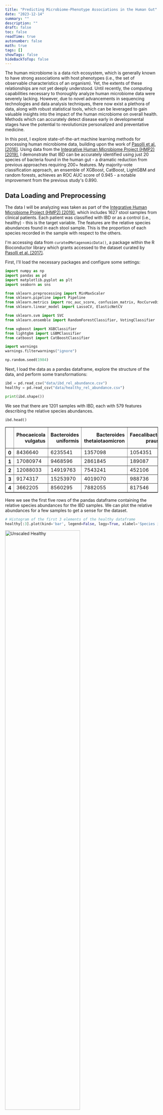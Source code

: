 ```yaml
---
title: "Predicting Microbiome-Phenotype Associations in the Human Gut"  
date: "2023-12-14"  
summary: ""  
description: ""  
draft: false  
toc: false  
readTime: true  
autonumber: false  
math: true  
tags: []
showTags: false  
hideBackToTop: false
---
```


The human microbiome is a data rich ecosystem, which is generally known to have strong associations with host phenotypes (i.e., the set of observable characteristics of an organism). Yet, the extents of these relationships are not yet deeply understood. Until recently, the computing capabilities necessary to thoroughly analyze human microbiome data were severely lacking. However, due to novel advancements in sequencing technologies and data analysis techniques, there now exist a plethora of data, along with robust statistical tools, which can be leveraged to gain valuable insights into the impact of the human microbiome on overall health. Methods which can accurately detect disease early in developmental stages have the potential to revolutionize personalized and preventative medicine.

In this post, I explore state-of-the-art machine learning methods for processing human microbiome data, building upon the work of [Pasolli et al. [2016]](https://journals.plos.org/ploscompbiol/article/file?id=10.1371/journal.pcbi.1004977&type=printable). Using data from the [Integrative Human Microbiome Project (HMP2) [2019]](https://pubmed.ncbi.nlm.nih.gov/31142855/), I demonstrate that IBD can be accurately identified using just 20 species of bacteria found in the human gut - a dramatic reduction from previous approaches requiring 200+ features. My majority-vote classification approach, an ensemble of XGBoost, CatBoost, LightGBM and random forests, achieves an ROC AUC score of 0.945 - a notable improvement from the previous study's 0.890.

## Data Loading and Preprocessing

The data I will be analyzing was taken as part of the [Integrative Human Microbiome Project (HMP2) [2019]](https://pubmed.ncbi.nlm.nih.gov/31142855/), which includes 1627 stool samples from clinical patients. Each patient was classified with IBD or as a control (i.e., healthy) - this is the target variable. The features are the relative species abundances found in each stool sample. This is the proportion of each species recorded in the sample with respect to the others.

I'm accessing data from `curatedMetagenomicData()`, a package within the R Bioconductor library which grants accessed to the dataset curated by [Pasolli et al. [2017]](https://www.biorxiv.org/content/10.1101/103085v2.full.pdf).

First, I'll load the necessary packages and configure some settings:

```py
import numpy as np
import pandas as pd
import matplotlib.pyplot as plt
import seaborn as sns

from sklearn.preprocessing import MinMaxScaler
from sklearn.pipeline import Pipeline
from sklearn.metrics import roc_auc_score, confusion_matrix, RocCurveDisplay
from sklearn.linear_model import LassoCV, ElasticNetCV

from sklearn.svm import SVC
from sklearn.ensemble import RandomForestClassifier, VotingClassifier

from xgboost import XGBClassifier
from lightgbm import LGBMClassifier
from catboost import CatBoostClassifier

import warnings
warnings.filterwarnings("ignore")

np.random.seed(1984)
```

Next, I load the data as a pandas dataframe, explore the structure of the data, and perform some transformations:

```py
ibd = pd.read_csv("data/ibd_rel_abundance.csv")
healthy = pd.read_csv("data/healthy_rel_abundance.csv")

print(ibd.shape())
```

We see that there are 1201 samples with IBD, each with 579 features describing the relative species abundances.

```
ibd.head()
```

<div>
<style scoped>
        .dataframe tbody tr th:only-of-type {
            vertical-align: middle;
        }
</style>
    <table border="1" class="dataframe">
    <thead>
        <tr style="text-align: right;">
        <th></th>
        <th>Phocaeicola vulgatus</th>
        <th>Bacteroides uniformis</th>
        <th>Bacteroides thetaiotaomicron</th>
        <th>Faecalibacterium prausnitzii</th>
        <th>Roseburia faecis</th>
        <th>Bacteroides caccae</th>
        <th>Enterocloster clostridioformis</th>
        <th>Bacteroides fragilis</th>
        <th>Fusicatenibacter saccharivorans</th>
        <th>Flavonifractor plautii</th>
        <th>...</th>
        <th>Prevotella histicola</th>
        <th>Prevotella pallens</th>
        <th>Chlamydia ibidis</th>
        <th>Enterococcus mundtii</th>
        <th>Anaerostipes sp. 992a</th>
        <th>Actinobaculum sp. oral taxon 183</th>
        <th>Lachnoclostridium sp. An298</th>
        <th>Haemophilus haemolyticus</th>
        <th>Enterococcus dispar</th>
        <th>Atopobium minutum</th>
        </tr>
    </thead>
    <tbody>
        <tr>
        <th>0</th>
        <td>8436640</td>
        <td>6235541</td>
        <td>1357098</td>
        <td>1054351</td>
        <td>999360</td>
        <td>551484</td>
        <td>334448</td>
        <td>168192</td>
        <td>139201</td>
        <td>133264</td>
        <td>...</td>
        <td>0</td>
        <td>0</td>
        <td>0</td>
        <td>0</td>
        <td>0</td>
        <td>0</td>
        <td>0</td>
        <td>0</td>
        <td>0</td>
        <td>0</td>
        </tr>
        <tr>
        <th>1</th>
        <td>17080974</td>
        <td>9468596</td>
        <td>2861845</td>
        <td>189087</td>
        <td>190713</td>
        <td>479440</td>
        <td>315591</td>
        <td>182143</td>
        <td>268493</td>
        <td>427323</td>
        <td>...</td>
        <td>0</td>
        <td>0</td>
        <td>0</td>
        <td>0</td>
        <td>0</td>
        <td>0</td>
        <td>0</td>
        <td>0</td>
        <td>0</td>
        <td>0</td>
        </tr>
        <tr>
        <th>2</th>
        <td>12088033</td>
        <td>14919763</td>
        <td>7543241</td>
        <td>452106</td>
        <td>455094</td>
        <td>1991901</td>
        <td>537137</td>
        <td>7969977</td>
        <td>5346</td>
        <td>185637</td>
        <td>...</td>
        <td>0</td>
        <td>0</td>
        <td>0</td>
        <td>0</td>
        <td>0</td>
        <td>0</td>
        <td>0</td>
        <td>0</td>
        <td>0</td>
        <td>0</td>
        </tr>
        <tr>
        <th>3</th>
        <td>9174317</td>
        <td>15253970</td>
        <td>4019070</td>
        <td>988736</td>
        <td>429513</td>
        <td>964149</td>
        <td>46820</td>
        <td>3271311</td>
        <td>37552</td>
        <td>86170</td>
        <td>...</td>
        <td>0</td>
        <td>0</td>
        <td>0</td>
        <td>0</td>
        <td>0</td>
        <td>0</td>
        <td>0</td>
        <td>0</td>
        <td>0</td>
        <td>0</td>
        </tr>
        <tr>
        <th>4</th>
        <td>3662205</td>
        <td>8560295</td>
        <td>7882055</td>
        <td>817546</td>
        <td>814911</td>
        <td>686063</td>
        <td>27640</td>
        <td>4984518</td>
        <td>9446</td>
        <td>411733</td>
        <td>...</td>
        <td>0</td>
        <td>0</td>
        <td>0</td>
        <td>0</td>
        <td>0</td>
        <td>0</td>
        <td>0</td>
        <td>0</td>
        <td>0</td>
        <td>0</td>
        </tr>
    </tbody>
    </table>
</div>

Here we see the first five rows of the pandas dataframe containing the relative species abundances for the IBD samples. We can plot the relative abundances for a few samples to get a sense for the dataset.

```py
# Histogram of the first 3 elements of the healthy dataframe
healthy[:3].plot(kind='bar', legend=False, logy=True, xlabel='Species in Healthy samples', ylabel='Log scale of relative abundances', rot=0);
```

<div id="fig1" class="figure">
  <img src="figures/healthy_unscaled.png" alt="Unscaled Healthy" style="width:70%; margin-left: auto; margin-right:auto">
</div>

```py
# Histogram of the first 3 elements of the IBD dataframe
ibd[:3].plot(kind='bar', legend=False, logy=True, xlabel='Species in IBD samples', ylabel='Log scale of relative abundances', rot=0);
```

<div id="fig2" class="figure">
  <img src="figures/ibd_unscaled.png" alt="Unscaled IBD" style="width:70%; margin-left: auto; margin-right:auto">
</div>

Immediately, we notice that the healthy samples seem to have higher biodiversity. We can also see that the scale of the entries varies drastically. Of the nonzero features, the scales differ from $\sim 10^3$ to $\sim 10^7$. It's a similar story for the healthy samples. To address this, we will incorporate min-max scaling into our pipeline later.

This is unlabeled data, so we need to insert the target variable:

```py
healthy.insert(0, 'IBD', 0); # 0 for control sample
ibd.insert(0, 'IBD', 1); # 1 for case sample
```

Now, to construct our full dataset, I concatenate the two and shuffle them. I also rename some of the columns to remove characters that will prove problematic later when training our models.

```py
# Concatenate, shuffle, and reindex
data = pd.concat([ibd, healthy]).sample(frac=1).set_index(np.arange(0, 1627))

# Replace brackets in column names
data.columns = data.columns.str.replace('[', '').str.replace(']', '')
```

Finally, I construct the train, validation, and test sets using an 80/10/10 split:

```py
# Create partitions at 80% and 90% of original dataset, resulting in three subsets
train, val, test = np.split(data.sample(frac=1), [int(.8*len(data)), int(.9*len(data))])

X_train = train.drop('IBD', axis=1).fillna(0) # Features
y_train = train['IBD'] # Targets

X_val = val.drop('IBD', axis=1).fillna(0)
y_val = val['IBD']

X_test = test.drop('IBD', axis=1).fillna(0)
y_test = test['IBD']
```

## Feature Selection w/ LASSO and ElasticNet

The resulting dataset is a high-dimensional sparse matrix containing relative species abundances. My goal is to narrow down this set of features to see which are the most important in predicting the target variable. In the long run, this will help us make biological insights into which species are most commonly linked to IBD.

First, I implement a baseline SVM classifier with min-max scaling:

```py
steps = [
    ('scaler', MinMaxScaler()),  # Data preprocessing step
    ('classifier', SVC(C=2048, gamma=.5, kernel='rbf', random_state=1))  # Model step
]

svm_base = Pipeline(steps)

svm_base.fit(X_train, y_train)
```

To evaluate this model, we can visualize the ROC curve:

```py
fig, ax = plt.subplots(figsize=(8, 6))

fig_params = {'estimator' : pipeline,
              'name' : 'Base SVM',
              'X' : X_test,
              'y' : y_test,
              'ax' : ax,
              'c' : 'black',
              'ls' : 'dashed',
              'lw' : 1}

RocCurveDisplay.from_estimator(**fig_params)
ax.plot([0,1], c='gray', ls='dotted', lw=.75)

ax.set_title('ROC Curve')
ax.set_xlabel('False Positive Rate')
ax.set_ylabel('True Positive Rate')

plt.show();
```

<div id="fig3" class="figure">
  <img src="figures/roc_svm_base.png" alt="SVM Base ROC" style="width:75%; margin-left: auto; margin-right:auto">
</div>

We see that the base SVM estimator achieves an ROC AUC score of 0.89. Now, I want to perform feature selection on the dataset and see how the model performs on various subsets of the original features. So, I implement two different feature selection methods: Lasso and Elastic Net Regularization. Then, I assess each model's accuracy on different subsets of the features.

First, I implement `LassoCV()`, which searches for the optimal `alpha` parameter in $\\{10^{-4}, 10^{-3.5}, \dots, 10^{.5}\\}$, as described in [Pasolli et al. [2016]](https://journals.plos.org/ploscompbiol/article/file?id=10.1371/journal.pcbi.1004977&type=printable):

```py
alphas = [10**(x) for x in np.arange(-4, 0, step=.5)]

lassoCV = LassoCV(cv = 5,
                  alphas=alphas,
                  random_state=42).fit(X_train, y_train)
```

Similarly, I implement `ENetCV()`, which searches for the optimal `alpha` parameter as before, as well as the optimal `l1_ratio` parameter in $\\{.1, .5, .7, .9, .95, .99, 1\\}$:

```py
l1_ratios = [.1, .5, .7, .9, .95, .99, 1]

enetCV = ElasticNetCV(l1_ratio=l1_ratios,
                      alphas=alphas,
                      cv=5,
                      random_state=1984).fit(X_train, y_train)

enetCV.l1_ratio_
```

```
Output: 1.0
```

Interestingly, ENetCV returned an `l1_ratio` value of 1.0, completely favoring an $L^1$-norm. In this case, ElasticNet is equivalent to LASSO, so I'll only use LASSO hereafter.

Next, I remove all of the columns in which the lasso coefficient is zero:

```py
X_lasso = data.drop(['IBD'], axis=1).copy()
coefs = lassoCV.coef_.copy()

while(int(np.min(np.abs(coefs)) == 0)):
    idx = np.argmin(np.abs(coefs))
    X_lasso = X_lasso.drop(X_lasso.columns[idx], axis=1)
    coefs = np.delete(coefs, idx)

X_lasso.shape
```

```
Output: (1627, 444)
```

I'll also create train, validation, and test splits for this reduced dataset:

```py
X_train_lasso = X_train[X_lasso.columns]
X_val_lasso = X_val[X_lasso.columns]
X_test_lasso = X_test[X_lasso.columns]
```

Now we see that the number of features has been reduced to 444, from the original 579. Moreover, the lasso coefficients now specify relative importances for each feature. I want to further reduce the number features, so I will train and validate the model while varying the percentage of features included in the process, each time selecting the top-$p$ proportion of the features, where $p \in [0, 1]$. This will tell us if a model is still capable of making accurate predictions on even smaller subsets of the features.

In code, this looks like the following:

```py
# Redefine `steps` to incorporate randomness into the model
steps = [
    ('scaler', MinMaxScaler()),  # Data preprocessing step
    ('classifier', SVC(C=2048, gamma=.5, kernel='rbf'))  # Model step
]

percentiles = [.1 * x for x in np.arange(10)]

total_coefs = coefs.size
svm_scores = np.zeros(len(percentiles))

for i, percent in enumerate(percentiles):

    columns = []
    lasso_coefs = coefs.copy()
    d = X_lasso.copy()

    # Contructing the dataset with top p percent of features included:
    for _ in range(int((1-percent) * total_coefs)):
        # Get index of most important feature, append to columns
        idx = np.argmax(np.abs(lasso_coefs))
        columns.append(d.columns[idx])
        # Remove feature from list to search for next most important feature
        lasso_coefs = np.delete(lasso_coefs, idx)
        d.drop(d.columns[idx], axis=1, inplace=True)

    # Construct train and validation sets on new subset of features
    train = X_train_lasso[columns]
    val = X_val_lasso[columns]

    # Training / testing and averaging results:
    for _ in range(20):
        svm = Pipeline(steps)
        svm.fit(train, y_train)
        svm_scores[i] += roc_auc_score(y_val, svm.decision_function(val)) / 20
```

We can also visualize these scores:

```py
fig, ax = plt.subplots(figsize=(6, 4))

ticks = [0.0, 0.2, 0.4, 0.6, 0.8]
labels = ['0.1 / 44', '0.3 / 133', '0.5 / 222', '0.7 / 310', '0.9 / 399']

ax.plot(percentiles[::-1], svm_scores, label='Lasso Features', c='midnightblue', lw=.75)
ax.set_xlabel('Proportion / Number of Features Included')
ax.set_xticks(ticks, labels)
ax.set_ylabel('ROC AUC Score')
ax.set_title('ROC AUC scores vs. proportion of features for SVM');
```

<div id="fig4" class="figure">
  <img src="figures/varying_feature_proportions.png" alt="Varying Feature Proportions" style="width:80%; margin-left: auto; margin-right:auto">
</div>

We see that with even just 30% of the nonzero LASSO predictors included, the SVM model is able to achieve a decent ROC AUC score - around 0.8. Recall, this 30% corresponds to 133 of the original 579 features - we are slowly whittling down the dimensionality of our dataset.

So, we'll make a reduced dataset with the top 30% of features:

```py
columns = []
lasso_coefs = coefs.copy()
d = X_lasso.copy()

for _ in range(int(.2 * total_coefs)):
    idx = np.argmax(np.abs(lasso_coefs))
    columns.append(d.columns[idx])
    lasso_coefs = np.delete(lasso_coefs, idx)
    d.drop(d.columns[idx], axis=1, inplace=True)

train30 = X_train_lasso[columns]
val30 = X_val_lasso[columns]
test30 = X_test_lasso[columns]
```

Now, I'll train an SVM on this reduced dataset, and see how it performs in comparison to the baseline estimator.

```py
steps = [
    ('scaler', MinMaxScaler()),  # Data preprocessing step
    ('classifier', SVC(C=2048, gamma=.5, kernel='rbf', random_state=1984))  # Model step
]

svm_lasso = Pipeline(steps)
svm_lasso.fit(train30, y_train)

fig, ax = plt.subplots(figsize=(8, 6))

fig_params1 = {'estimator' : svm_base,
              'name' : 'Base SVM',
              'X' : X_val,
              'y' : y_val,
              'ax' : ax,
              'c' : 'black',
              'ls' : 'dashed',
              'lw' : 1}

fig_params2 = {'estimator' : svm_lasso,
              'name' : 'Lasso SVM',
              'X' : val30,
              'y' : y_val,
              'ax' : ax,
              'c' : 'darkorange',
              'ls' : 'solid',
              'lw' : 1}

RocCurveDisplay.from_estimator(**fig_params1)
RocCurveDisplay.from_estimator(**fig_params2)
ax.plot([0,1], c='gray', ls='dotted', lw=.75)

ax.set_title('ROC Curves for SVM Estimators')
ax.set_xlabel('False Positive Rate')
ax.set_ylabel('True Positive Rate')

plt.show();
```

<div id="fig5" class="figure">
  <img src="figures/roc_svm_lasso.png" alt="SVM LASSO ROC" style="width:75%; margin-left: auto; margin-right:auto">
</div>

As we can see, the SVM trained on this reduced dataset still achieves good predictability - the ROC AUC score fell by approximately 10%, but this is a small decrease considering that we reduced the dimensionality of the feature space from 579 to 133 - almost an 80% decrease.

## Improving the Predictability

Here comes the fun part: let's see how high of a score we can achieve with more sophisticated models. I'll start by constructing a random forest and comparing it's accuracy to the SVM. The process for constructing the RF is outlined in [Pasolli et al. [2016]](https://journals.plos.org/ploscompbiol/article/file?id=10.1371/journal.pcbi.1004977&type=printable), which I reiterate here:

* The parameters are chosen as
  * Number of trees: 500
  * Criterion: Gini impurity
  * Number of features considered at each split: $m = \sqrt{p}$, where $p$ is the total number of predictors

  * `class_weight = balanced`, to account for the imabalance between # of case samples vs. controls (i.e., there are more patients with IBD in the dataset than healthy patients)
* `GridSearchCV()` is performed in an attempt to achieve more optimal parameters; however, no significant improvements were made, so the original parameters were kept 

* An implicit feature selection is performed using the impurity-based feature importance. The steps for this process are:
  1. The RF is trained on the whole dataset
  2. The features were ranked according to the impurity-based importance
  3. The RF is retrained on the top $k$ features, where $k$ is chosen from $\\{5, 10, 20, 30, 40, 50, 60, 70, 80, 90, 100, 125, 150, 175, 200\\}$
  4. The number of features that maximizes the accuracy is chosen
  5. The final model is retrained on this subset of features

I'll start by training the initial RF:

```py
rf = RandomForestClassifier(n_estimators=500,
                           criterion='gini',
                           max_features='sqrt',
                           class_weight='balanced',
                           random_state=1984).fit(X_train, y_train)
```

During the training process for RFs, an implicit feature importance is assigned to each predictor based on the gini impurity. Based on these feature importances, we select the top-$k$ features, selecting a different value for $k$ each time. We re-evaluate an RF on each of these subsets of size $k$, ultimately choosing the value for $k$ which results in the best performance. This is implemented as follows:

```py
feature_importances = rf.feature_importances_

num_features = [5, 10, 20, 30, 40, 50, 60, 70, 80, 90, 100, 125, 150, 175, 200]
rf_scores = []

for k in num_features:
    K_train = X_train.copy()
    K_val = X_val.copy()
    features = feature_importances

    # Constructing list of top k features by dropping lowest 579 - k features:
    for i in range(579 - k):
        idx = np.argmin(features)
        K_train = K_train.drop(K_train.columns[idx], axis=1)
        features = np.delete(features, idx)

    rf_temp = RandomForestClassifier(n_estimators=500,
                                     criterion='gini',
                                     max_features='sqrt',
                                     class_weight='balanced',
                                     random_state=1984).fit(K_train, y_train)
    
    K_val = K_val[K_train.columns]

    rf_scores.append(rf_temp.score(K_val, y_val))

k = num_features[np.argmax(rf_scores)]

print(f"k = {k}")
```

```
Output: k = 200
```

We see that the optimal value for $k$ is 200. So, we'll construct a dataset from the top 200 features, then re-train an RF:

```py
features = feature_importances

K_train = X_train.copy()
K_val = X_val.copy()

for i in range(579 - k):
    idx = np.argmin(features)
    K_train = K_train.drop(K_train.columns[idx], axis=1)
    features = np.delete(features, idx)

K_val = K_val[K_train.columns]

rf = RandomForestClassifier(n_estimators=500,
                            criterion='gini',
                            max_features='sqrt',
                            class_weight='balanced',
                            random_state=1984).fit(K_train, y_train)
```

Once again, we'll visualize the ROC curve for the RF, and compare it to the two SVM models:


<div id="fig6" class="figure">
  <img src="figures/roc_RF.png" alt="Random Forest ROC" style="width:75%; margin-left: auto; margin-right:auto">
</div>

It appears that the RF model is much more powerful - trained on 200 features, it vastly outperforms both models, even the baseline SVM trained on all 579 features.
It can also be informative to visualize the confusion matrices for each model, detailing the true/false positive/negative rates for each category.

<div id="fig7" class="figure">
  <img src="figures/confusion_matrices_three_models.png" alt="Three Confusion Matrices" style="width:100%; margin-left: auto; margin-right:auto">
</div>

Interestingly, it appears that all three models classify the healthy samples with higher precision than unhealthy samples.
The random forest even achieves a perfect classification rate for healthy samples.
It's important to note here the imbalance between the two classes, which we accounted for by setting the `class_weight` parameter equal to `balanced` for the RF model.
This adjusts the weights according to the class frequencies, assigning higher weight to classes with less examples.

Finally, I'll build a large ensemble model to see how much predictive performance we can achieve.
I'll follow a similar process for selecting features as before, successively training different classifiers on subsets of the features of varying size (up to 200).
I use the same feature importances retrieved from the RF model trained on the entire feature space.
Then, I select the subset of features for which the model achieved the best performance - this results in a $k$ value of 100.
The classifier will be a voting classifier consisting of several models: XGBoost, LightGBM, CatBoost, and RF. This involves training each constituent model, then taking a majority vote during inference.

```py
# Setting model parameters

lgbm = LGBMClassifier(**{  'objective'           : 'binary',
                           'boosting_type'       : 'gbdt',
                           'metric'              : "auc",
                           'random_state'        : 42,
                           'colsample_bytree'    : 0.56,
                           'subsample'           : 0.35,
                           'learning_rate'       : 0.05,
                           'max_depth'           : 8,
                           'n_estimators'        : 1000,
                           'num_leaves'          : 140,
                           'reg_alpha'           : 0.14,
                           'reg_lambda'          : 0.85,
                           'verbosity'           : -1,
                          })
xgb  = XGBClassifier(**{  'objective'             : 'binary:logistic',
                          'eval_metric'           : "auc",
                          'random_state'          : 42,
                          'colsample_bytree'      : 0.25,
                          'learning_rate'         : 0.07,
                          'max_depth'             : 8,
                          'n_estimators'          : 800,
                          'reg_alpha'             : 0.09,
                          'reg_lambda'            : 0.70,
                          'min_child_weight'      : 22,
                          'verbosity'             : 0,
                         })
cat  = CatBoostClassifier(**{
                         'iterations'            : 10000,
                         'objective'             : 'Logloss',
                         'eval_metric'           : "AUC",
                         'early_stopping_rounds' : 1000,
                         'bagging_temperature'   : 0.1,
                         'colsample_bylevel'     : 0.88,
                         'iterations'            : 1000,
                         'learning_rate'         : 0.065,
                         'max_depth'             : 7,
                         'l2_leaf_reg'           : 1,
                         'min_data_in_leaf'      : 25,
                         'random_strength'       : 0.1,
                         'max_bin'               : 100,
                         'verbose'               : 0,
                        })
rf_vote = RandomForestClassifier(**{'n_estimators' : 500,
                               'criterion'    : 'gini',
                               'max_features' : 'sqrt',
                               'class_weight' : 'balanced',
                               'random_state' : 1984
                            })
```


Next, I'm going to train two instances of this classifier: one trained on the top 100 features, and one trained on the top 20 features. 

The pipeline for each of the classifiers is defined as follows:

```py
models = [lgbm, xgb, cat, rf_vote]

# Pipeline for model trained on top k features
vote = VotingClassifier(
    estimators=[('lgbm', lgbm), ('xgb', xgb), ('cat', cat), ('rf', rf)],
    voting='soft',
    weights = [2, 1, 1, .5]
)

steps = [
    ('scaler', MinMaxScaler()),  # Data preprocessing step
    ('model', vote)  # Model step
]

# Pipeline for model trained on 20 features
vote_20 = VotingClassifier(
    estimators=[('lgbm', lgbm), ('xgb', xgb), ('cat', cat), ('rf', rf)],
    voting='soft',
    weights = [2, 1, 1, .5]
)

steps_20 = [
    ('scaler', MinMaxScaler()),  # Data preprocessing step
    ('model', vote_20)  # Model step
]
```

I construct the two corresponding datasets as before, one with 100 features, one with 20. The ROC curve for each model is shown:

<div id="fig8" class="figure">
  <img src="figures/roc_voting_classifier.png" alt="Voting Classifier ROC" style="width:75%; margin-left: auto; margin-right:auto">
</div>

The ROC curve shows comparable performance between the two models, with slightly better prediction rates for the voting classifier trained on 100 features - half as many as the RF.
Moreover, the voting classifier trained on only *20 features* achieves an ROC AUC score of .96 - that's impressive considering the large reduction in feature space. This could be very important in terms of identifying biomarkers for IBD.

## Results

Finally, I summarize the results for each of the models, assessing various classification metrics on the test set. I also include a summary of the original study's best results, each result reported for their model which achieved the highest score for that metric.

<div>
<style scoped>
    .dataframe tbody tr th:only-of-type {
        vertical-align: middle;
    }
</style>
<table border="1" class="dataframe">
  <thead>
    <tr style="text-align: right;">
      <th></th>
      <th>ROC AUC</th>
      <th>Accuracy</th>
      <th>Balanced Accuracy</th>
      <th>Precision</th>
      <th>F1 Score</th>
      <th>Recall</th>
    </tr>
  </thead>
  <tbody>
    <tr>
      <th>RF (200 features)</th>
      <td>0.955</td>
      <td>0.957</td>
      <td>0.934</td>
      <td>0.95</td>
      <td>0.97</td>
      <td>0.991</td>
    </tr>
    <tr>
      <th>Voting Classifier (100 features)</th>
      <td>0.958</td>
      <td>0.963</td>
      <td>0.945</td>
      <td>0.958</td>
      <td>0.974</td>
      <td>0.991</td>
    </tr>
    <tr>
      <th>Voting Classifier (20 features)</th>
      <td>0.945</td>
      <td>0.926</td>
      <td>0.895</td>
      <td>0.925</td>
      <td>0.949</td>
      <td>0.974</td>
    </tr>
    <tr>
      <th>Original Study</th>
      <td>0.89</td>
      <td>0.78</td>
      <td>-</td>
      <td>0.78</td>
      <td>0.78</td>
      <td>0.81</td>
    </tr>
  </tbody>
</table>
</div>


Even when using just 20 features (about 3.5% of the original feature set), the voting classifier maintains strong performance with an ROC AUC score of 0.945 and F1 score of 0.949. This suggests that a very small subset of bacterial species may be sufficient for accurate IBD diagnosis.

It is important to note here that the original study had a slightly different experimental setup. These results which they report were from cross-validated test scores evaluated on data taken in different studies. This is slightly different to my experimental setup, where I took several datasets from different studies and shuffled them together, training and testing on samples across datasets.a

## Discussion

In this post, I used machine learning techniques to predict disease presence in patients from gut microbiome samples, building upon the work of [Pasolli et al. [2016]](https://journals.plos.org/ploscompbiol/article/file?id=10.1371/journal.pcbi.1004977&type=printable). By leveraging a larger dataset, implementing modern ensemble methods (XGBoost, CatBoost, and LightGBM), and implementing feature selection techniques, I was able to improve upon their prediction accuracy. The highest ROC AUC score we achieved was 0.98, on just 100 of the original 579 features. Moreover, I was able to achieve an ROC AUC score of 0.96 with a subset of just 20 features, identifying potential biological markers for early diagnosis.

In future work, it would be interesting to ultimately increase the scale of this project, which can be done in a number of ways:
* Generalizing results to larger datasets
* Performing analysis on different diseases
* Performing cross-validation of results across different studies (i.e., different sets of microbiome samples)

Additionally, it would be interesting to explore how the differences in the selected features vary for each algorithm (e.g., LASSO, ENet, RF, etc.) It would also be informative to further investigate which samples are being misclassified. 

All the code in this post can be found at https://github.com/wvirany/microbiome.



## References

1. Edoardo Pasolli, Duy Tin Truong, Faizan Malik, Levi Waldron, and Nicola Segata. Machine learning meta-analysis of
large metagenomic datasets: Tools and biological insights. PLoS Comput. Biol., 12(7):e1004977, July 2016.

2. Lloyd-Price, J., Arze, C., Ananthakrishnan, A.N. et al. Multi-omics of the gut microbial ecosystem in inflammatory bowel diseases. Nature 569, 655–662 (2019). doi.org/10.1038/s41586-019-1237-9.

3. Pasolli E, Schiffer L, Manghi P, Renson A, Obenchain V, Truong D, Beghini F, Malik F, Ramos M, Dowd J, Huttenhower C, Morgan M, Segata N, Waldron L (2017). “Accessible, curated metagenomic data through ExperimentHub.” Nat. Methods, 14(11), 1023–1024. ISSN 1548-7091, 1548-7105, doi:10.1038/nmeth.4468.